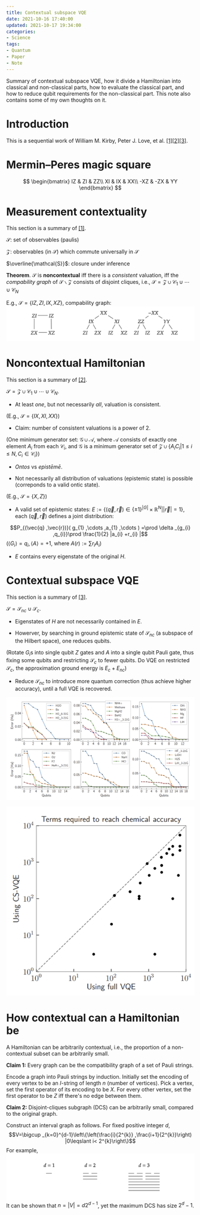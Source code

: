 ```yaml
---
title: Contextual subspace VQE
date: 2021-10-16 17:40:00
updated: 2021-10-17 19:34:00
categories:
- Science
tags:
- Quantum
- Paper
- Note
---
```


Summary of contextual subspace VQE, how it divide a Hamiltonian into classical and non-classical parts, how to evaluate the classical part, and how to reduce qubit requirements for the non-classical part. This note also contains some of my own thoughts on it.

<!-- more -->

# Introduction

This is a sequential work of William M. Kirby, Peter J. Love, et al. [[1]](https://journals.aps.org/prl/abstract/10.1103/PhysRevLett.123.200501)[[2]](https://arxiv.org/abs/2002.05693)[[3]](https://quantum-journal.org/papers/q-2021-05-14-456/).

# Mermin–Peres magic square

$$
\begin{bmatrix}
IZ & ZI & ZZ\\
XI & IX & XX\\
-XZ & -ZX & YY
\end{bmatrix}
$$

# Measurement contextuality

This section is a summary of [[1]](https://journals.aps.org/prl/abstract/10.1103/PhysRevLett.123.200501).

$\mathcal{S}$: set of observables (paulis)

$\mathcal{Z}$: observables (in $\mathcal{S}$) which commute universally in $\mathcal{S}$

$\overline{\mathcal{S}}$: closure under inference

**Theorem**. $\mathcal{S}$ is **noncontextual** iff there is a *consistent* valuation, iff the *compability graph* of $\mathcal{S} \backslash \mathcal{Z}$ consists of disjoint cliques, i.e., $\mathcal{S} =\mathcal{Z} \cup \mathcal{C}_{1} \cup \cdots \cup \mathcal{C}_{N}$

E.g., $\mathcal{S} =\{IZ,ZI,IX,XZ\}$, compability graph:![enter image description here](/attach/stjcc.png)

# Noncontextual Hamiltonian

This section is a summary of [[2]](https://arxiv.org/abs/2002.05693).

$\mathcal{S} =\mathcal{Z} \cup \mathcal{C}_{1} \cup \cdots \cup \mathcal{C}_{N}$.

-   At least *one*, but not necessarily *all*, valuation is consistent.

(E.g., $\mathcal{S} =\{IX,XI,XX\}$)

-   Claim: number of consistent valuations is a power of 2.

(One minimum generator set: $\mathcal{G} \cup \mathcal{A}$, where $\mathcal{A}$ consists of exactly one element $A_{i}$ from each $\mathcal{C}_{i}$, and $\mathcal{G}$ is a minimum generator set of $\mathcal{Z} \cup \{A_{i} C_{i} |1\leqslant i\leqslant N,C_{i} \in \mathcal{C}_{i}\}$)

-   *Ontos* vs *epistēmē*.

-   Not necessarily all distribution of valuations (epistemic state) is possible (correponds to a valid ontic state).

(E.g., $\mathcal{S} =\{X,Z\}$)

-   A valid set of epistemic states: $E:=\left\{(\vec{q} ,\vec{r}) \in \{\pm 1\}^{|G|} \times \mathbb{R}^{N} ||\vec{r} |=1\right\}$, each $(\vec{q} ,\vec{r})$ defines a joint distribution:

$$P_{(\vec{q} ,\vec{r})}( g_{1} ,\cdots ,a_{1} ,\cdots ) =\prod \delta _{g_{i} ,q_{i}}\prod \frac{1}{2} |a_{i} +r_{i} |$$
($\langle G_{i} \rangle =q_{i} ,\langle A\rangle =+1$, where
$A( r) :=\sum r_{i} A_{i}$)

-   $E$ contains every eigenstate of the original $H$.

# Contextual subspace VQE

This section is a summary of [[3]](https://quantum-journal.org/papers/q-2021-05-14-456/).

$\mathcal{S} =\mathcal{S}_{nc} \cup \mathcal{S}_{c}$.

-   Eigenstates of $H$ are not necessarily contained in $E$.

-   Howerver, by searching in ground epistemic state of $\mathcal{S}_{nc}$ (a subspace of the Hilbert space), one reduces qubits.

(Rotate $G_{i}$s into single qubit $Z$ gates and $A$ into a single qubit Pauli gate, thus fixing some qubits and restricting $\mathcal{S}_{c}$ to fewer qubits. Do VQE on restricted $\mathcal{S}_{c}$, the approximation ground energy is $E_{c} +E_{nc}$)

-   Reduce $\mathcal{S}_{nc}$ to introduce more quantum correction (thus achieve higher accuracy), until a full VQE is recovered.

![enter image description here](/attach/t1mp0.png)

![enter image description here](/attach/3ign3.png)

# How contextual can a Hamiltonian be

A Hamiltonian can be arbitrarily contextual, i.e., the proportion of a non-contextual subset can be arbitrarily small.

**Claim 1:** Every graph can be the compatibility graph of a set of Pauli strings.

Encode a graph into Pauli strings by induction. Initially set the encoding of every vertex to be an $I$-string of length $n$ (number of vertices). Pick a vertex, set the first operator of its encoding to be $X$. For every other vertex, set the first operator to be $Z$ iff there's no edge between them.

**Claim 2:** Disjoint-cliques subgraph (DCS) can be arbitrarily small, compared to the original graph.

Construct an interval graph as follows. For fixed positive integer $d$,
$$V=\bigcup _{k=0}^{d-1}\left\{\left(\frac{i}{2^{k}} ,\frac{i+1}{2^{k}}\right) |0\leqslant i< 2^{k}\right\}$$
For example,
![enter image description here](/attach/qot79.png)
It can be shown that $n=|V|=d2^{d-1}$, yet the maximum DCS has size $2^{d} -1$.